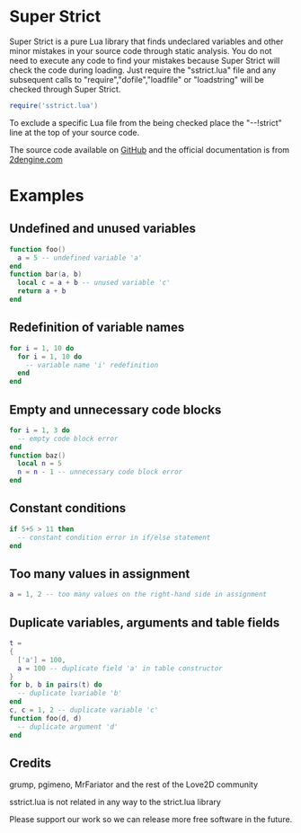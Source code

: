 # Super Strict

Super Strict is a pure Lua library that finds undeclared variables and other minor mistakes in your source code through static analysis.
You do not need to execute any code to find your mistakes because Super Strict will check the code during loading.
Just require the "sstrict.lua" file and any subsequent calls to "require","dofile","loadfile" or "loadstring" will be checked through Super Strict.
```Lua
require('sstrict.lua')
```
To exclude a specific Lua file from the being checked place the "--!strict" line at the top of your source code.

The source code available on [GitHub](https://github.com/2dengine/sstrict.lua) and the official documentation is from [2dengine.com](https://2dengine.com/doc/sstrict.html)


# Examples

## Undefined and unused variables
```Lua
function foo()
  a = 5 -- undefined variable 'a'
end
function bar(a, b)
  local c = a + b -- unused variable 'c'
  return a + b
end
```

## Redefinition of variable names
```Lua
for i = 1, 10 do
  for i = 1, 10 do
    -- variable name 'i' redefinition
  end
end
```

## Empty and unnecessary code blocks
```Lua
for i = 1, 3 do
  -- empty code block error
end
function baz()
  local n = 5
  n = n - 1 -- unnecessary code block error
end
```

## Constant conditions
```Lua
if 5+5 > 11 then
  -- constant condition error in if/else statement
end
```

## Too many values in assignment
```Lua
a = 1, 2 -- too many values on the right-hand side in assignment
```

## Duplicate variables, arguments and table fields
```Lua
t =
{ 
  ['a'] = 100,
  a = 100 -- duplicate field 'a' in table constructor
}
for b, b in pairs(t) do
  -- duplicate lvariable 'b'
end
c, c = 1, 2 -- duplicate variable 'c'
function foo(d, d)
  -- duplicate argument 'd'
end
```

## Credits
grump, pgimeno, MrFariator and the rest of the Love2D community

sstrict.lua is not related in any way to the strict.lua library

Please support our work so we can release more free software in the future.
